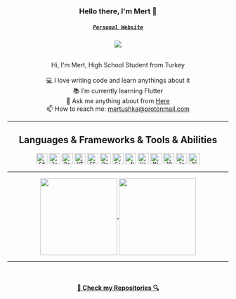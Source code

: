 <h3 align="center">Hello there, I'm Mert 👋</h3>
<h5 align="center">
  <code><a href="https://mertushka.me">Personal Website</a></code>
</h5>
<div align="center">
  <a href="https://discord.com/users/963467332812939285" title="Discord Account"><img src="https://lanyard-profile-readme.vercel.app/api/940131816692674591"></a>
</div>
<br>
<p align="center">
  Hi, I'm Mert, High School Student from Turkey
  <br>
  <br>
  💻 I love writing code and learn anythings about it
  <br>
  📚 I’m currently learning Flutter
  <br>
  💬 Ask me anything about from <a href="/issues" title="Issues">Here</a>
  <br>
  📫 How to reach me: <a href="mailto: mertushka@protonmail.com">mertushka@protonmail.com</a>
</p>

<hr>

<h2 align="center">Languages & Frameworks & Tools & Abilities</h2>

<p align="center">
  <code><img title="C#" height="25" src="/images/cSharp.svg"></code>
  <code><img title="Javascript" height="25" src="/images/javascript.svg"></code>
  <code><img title="Problem Solving" height="25" src="/images/problemSolving.png"></code>
  <code><img title="HTML5" height="25" src="/images/html5.svg"></code>
  <code><img title="CSS" height="25" src="/images/css.svg"></code>
  <code><img title="React" height="25" src="/images/react-original.svg"></code>
  <code><img title="Git" height="25" src="/images/git-original.svg"></code>
  <code><img title=".NetCore" height="25" src="/images/dotnetcore.svg"></code>
  <code><img title="Visual Studio Code" height="25" src="/images/vscode.png"></code>
  <code><img title="Microsoft Visual Studio" height="25" src="/images/visualstudio.png"></code>
  <code><img title="JQuery" height="25" src="/images/jquery-original.svg"></code>
  <code><img title="Java" height="25" src="/images/java-original.svg"></code>
  <code><img title="JSON" height="25" src="/images/json.svg"></code>
</p>

<hr>

<p align=center>
  <a href="https://github.com/anuraghazra/github-readme-stats" title="Go to Source">
    <img height=175 align="center" src="https://github-readme-stats.vercel.app/api?username=mertushka&show_icons=true&theme=gotham">
  </a>
  <a href="https://github.com/anuraghazra/github-readme-stats">
  <img height=175 align="center" src="https://github-readme-stats.vercel.app/api/top-langs/?username=mertushka&hide=c%23,powershell,java&title_color=2aa889&text_color=99d1ce&icon_color=2bbc8a&bg_color=0c1014&langs_count=8&layout=compact" />
  </a>
</p>

<hr>
<br>
<h4 align="center"><a href=https://github.com/mertushka?tab=repositories" title="Show Repositories">🔎 Check my Repositories 🔍</a></h4>
